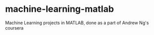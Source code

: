 # machine-learning-matlab
Machine Learning projects in MATLAB, done as a part of Andrew Ng's coursera
